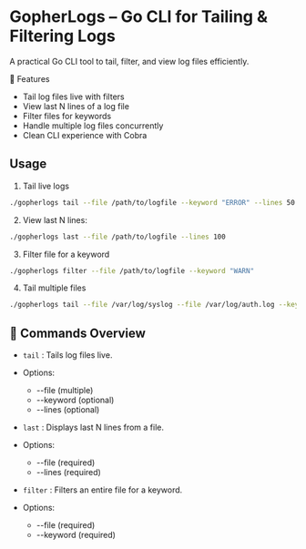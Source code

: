 # GopherLogs – Go CLI for Tailing & Filtering Logs
A practical Go CLI tool to tail, filter, and view log files efficiently.

🚀 Features
- Tail log files live with filters
- View last N lines of a log file
- Filter files for keywords
- Handle multiple log files concurrently
- Clean CLI experience with Cobra

## Usage
1. Tail live logs
```bash
./gopherlogs tail --file /path/to/logfile --keyword "ERROR" --lines 50
```

2. View last N lines: 
```bash
./gopherlogs last --file /path/to/logfile --lines 100
```

3. Filter file for a keyword

```bash
./gopherlogs filter --file /path/to/logfile --keyword "WARN"
```

4. Tail multiple files
```bash
./gopherlogs tail --file /var/log/syslog --file /var/log/auth.log --keyword "ssh"
```

## 🧩 Commands Overview
- `tail` : Tails log files live.
- Options:
  - --file (multiple)   
  - --keyword (optional)
  - --lines (optional)

- `last` : Displays last N lines from a file.
- Options:
  - --file (required)
  - --lines (required)

- `filter` : Filters an entire file for a keyword.
- Options:
  - --file (required)
  - --keyword (required)

